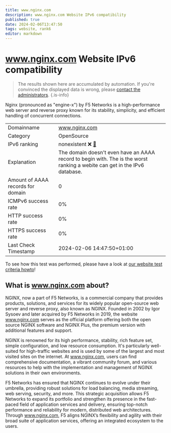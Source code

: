 ```yaml
---
title: www.nginx.com
description: www.nginx.com Website IPv6 compatibility
published: true
date: 2024-02-06T13:47:50
tags: website, rank6
editor: markdown
---
```


# www.nginx.com Website IPv6 compatibility

> The results shown here are accumulated by automation. If you're convinced the displayed data is wrong, please [contact the administrators](/howto/chat). 
{.is-info}

Nginx (pronounced as "engine-x") by F5 Networks is a high-performance web server and reverse proxy known for its stability, simplicity, and efficient handling of concurrent connections.


|   |   |
| - | - |
| Domainname | www.nginx.com
| Category | OpenSource |
| IPv6 ranking | nonexistent :x: [🔗](/howto/ranking) |
| Explanation | The domain doesn't even have an AAAA record to begin with. The is the worst ranking a webite can get in the IPv6 database. |
| Amount of AAAA records for domain | 0 |
| ICMPv6 success rate | 0%|
| HTTP success rate | 0% |
| HTTPS success rate | 0% |
| Last Check Timestamp | 2024-02-06 14:47:50+01:00 |

To see how this test was performed, please have a look at [our website test criteria howto](/howto/testcriteria/website)!


## What is www.nginx.com about?
NGINX, now a part of F5 Networks, is a commercial company that provides products, solutions, and services for its widely popular open-source web server and reverse proxy, also known as NGINX. Founded in 2002 by Igor Sysoev and later acquired by F5 Networks in 2019, the website www.nginx.com serves as the official platform offering both the open source NGINX software and NGINX Plus, the premium version with additional features and support.

NGINX is renowned for its high performance, stability, rich feature set, simple configuration, and low resource consumption. It's particularly well-suited for high-traffic websites and is used by some of the largest and most visited sites on the internet. At www.nginx.com, users can find comprehensive documentation, a vibrant community forum, and various resources to help with the implementation and management of NGINX solutions in their own environments.

F5 Networks has ensured that NGINX continues to evolve under their umbrella, providing robust solutions for load balancing, media streaming, web serving, security, and more. This strategic acquisition allows F5 Networks to expand its portfolio and strengthen its presence in the fast-paced field of application services and delivery, ensuring top-notch performance and reliability for modern, distributed web architectures. Through www.nginx.com, F5 aligns NGINX’s flexibility and agility with their broad suite of application services, offering an integrated ecosystem to the users.


